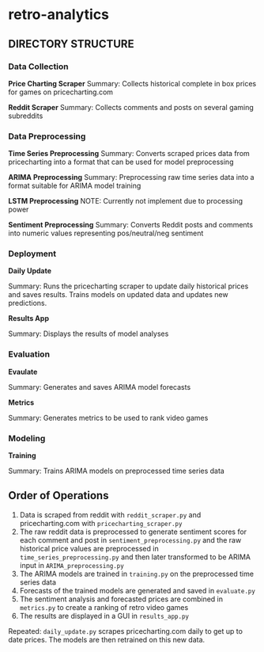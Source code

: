 # retro-analytics

## DIRECTORY STRUCTURE
### Data Collection
**Price Charting Scraper**
Summary: Collects historical complete in box prices for games on pricecharting.com

**Reddit Scraper**
Summary: Collects comments and posts on several gaming subreddits

### Data Preprocessing
**Time Series Preprocessing**
Summary: Converts scraped prices data from pricecharting into a format that can be used for model preprocessing

**ARIMA Preprocessing**
Summary: Preprocessing raw time series data into a format suitable for ARIMA model training

**LSTM Preprocessing**
NOTE: Currently not implement due to processing power

**Sentiment Preprocessing**
Summary: Converts Reddit posts and comments into numeric values representing pos/neutral/neg sentiment

### Deployment
**Daily Update**

Summary: Runs the pricecharting scraper to update daily historical prices and saves results. Trains models on updated data and updates new predictions.

**Results App**

Summary: Displays the results of model analyses

### Evaluation
**Evaulate**

Summary: Generates and saves ARIMA model forecasts

**Metrics**

Summary: Generates metrics to be used to rank video games


### Modeling
**Training**

Summary: Trains ARIMA models on preprocessed time series data

## Order of Operations

1. Data is scraped from reddit with `reddit_scraper.py` and pricecharting.com with `pricecharting_scraper.py`
2. The raw reddit data is preprocessed to generate sentiment scores for each comment and post in `sentiment_preprocessing.py` and the raw historical price values are preprocessed in `time_series_preprocessing.py` and then later transformed to be ARIMA input in `ARIMA_preprocessing.py`
3. The ARIMA models are trained in `training.py` on the preprocessed time series data
4. Forecasts of the trained models are generated and saved in `evaluate.py`
5. The sentiment analysis and forecasted prices are combined in `metrics.py` to create a ranking of retro video games
6. The results are displayed in a GUI in `results_app.py`

Repeated: `daily_update.py` scrapes pricecharting.com daily to get up to date prices. The models are then retrained on this new data.